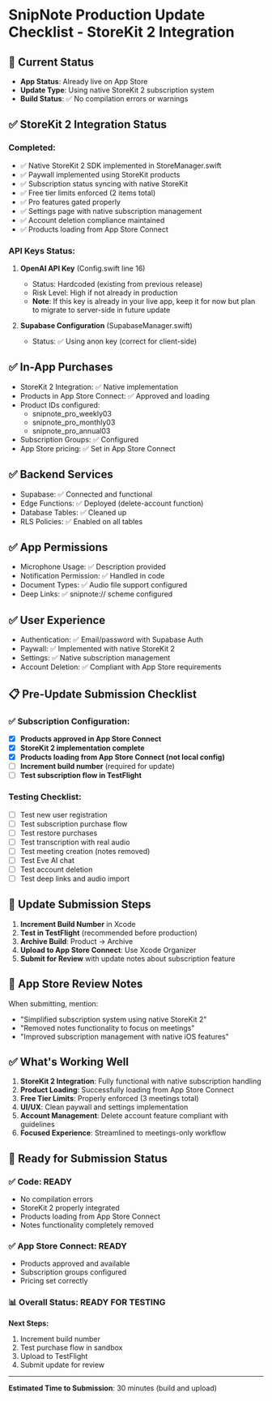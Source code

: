 # SnipNote Production Update Checklist - StoreKit 2 Integration

## 📱 Current Status
- **App Status**: Already live on App Store
- **Update Type**: Using native StoreKit 2 subscription system
- **Build Status**: ✅ No compilation errors or warnings

## ✅ StoreKit 2 Integration Status

### Completed:
- ✅ Native StoreKit 2 SDK implemented in StoreManager.swift
- ✅ Paywall implemented using StoreKit products
- ✅ Subscription status syncing with native StoreKit
- ✅ Free tier limits enforced (2 items total)
- ✅ Pro features gated properly
- ✅ Settings page with native subscription management
- ✅ Account deletion compliance maintained
- ✅ Products loading from App Store Connect

### API Keys Status:
1. **OpenAI API Key** (Config.swift line 16)
   - Status: Hardcoded (existing from previous release)
   - Risk Level: High if not already in production
   - **Note**: If this key is already in your live app, keep it for now but plan to migrate to server-side in future update

2. **Supabase Configuration** (SupabaseManager.swift)
   - Status: ✅ Using anon key (correct for client-side)

## ✅ In-App Purchases
- StoreKit 2 Integration: ✅ Native implementation
- Products in App Store Connect: ✅ Approved and loading
- Product IDs configured:
  - snipnote_pro_weekly03
  - snipnote_pro_monthly03
  - snipnote_pro_annual03
- Subscription Groups: ✅ Configured
- App Store pricing: ✅ Set in App Store Connect

## ✅ Backend Services
- Supabase: ✅ Connected and functional
- Edge Functions: ✅ Deployed (delete-account function)
- Database Tables: ✅ Cleaned up
- RLS Policies: ✅ Enabled on all tables

## ✅ App Permissions
- Microphone Usage: ✅ Description provided
- Notification Permission: ✅ Handled in code
- Document Types: ✅ Audio file support configured
- Deep Links: ✅ snipnote:// scheme configured

## ✅ User Experience
- Authentication: ✅ Email/password with Supabase Auth
- Paywall: ✅ Implemented with native StoreKit 2
- Settings: ✅ Native subscription management
- Account Deletion: ✅ Compliant with App Store requirements

## 📋 Pre-Update Submission Checklist

### ✅ Subscription Configuration:
- [x] **Products approved in App Store Connect**
- [x] **StoreKit 2 implementation complete**
- [x] **Products loading from App Store Connect (not local config)**
- [ ] **Increment build number** (required for update)
- [ ] **Test subscription flow in TestFlight**

### Testing Checklist:
- [ ] Test new user registration
- [ ] Test subscription purchase flow
- [ ] Test restore purchases
- [ ] Test transcription with real audio
- [ ] Test meeting creation (notes removed)
- [ ] Test Eve AI chat
- [ ] Test account deletion
- [ ] Test deep links and audio import

## 🚀 Update Submission Steps

1. **Increment Build Number** in Xcode
2. **Test in TestFlight** (recommended before production)
3. **Archive Build**: Product → Archive
4. **Upload to App Store Connect**: Use Xcode Organizer
5. **Submit for Review** with update notes about subscription feature

## 📝 App Store Review Notes
When submitting, mention:
- "Simplified subscription system using native StoreKit 2"
- "Removed notes functionality to focus on meetings"
- "Improved subscription management with native iOS features"

## ✅ What's Working Well

1. **StoreKit 2 Integration**: Fully functional with native subscription handling
2. **Product Loading**: Successfully loading from App Store Connect
3. **Free Tier Limits**: Properly enforced (3 meetings total)
4. **UI/UX**: Clean paywall and settings implementation
5. **Account Management**: Delete account feature compliant with guidelines
6. **Focused Experience**: Streamlined to meetings-only workflow

## 🎯 Ready for Submission Status

### ✅ Code: READY
- No compilation errors
- StoreKit 2 properly integrated
- Products loading from App Store Connect
- Notes functionality completely removed

### ✅ App Store Connect: READY
- Products approved and available
- Subscription groups configured
- Pricing set correctly

### 📊 Overall Status: **READY FOR TESTING**

**Next Steps:**
1. Increment build number
2. Test purchase flow in sandbox
3. Upload to TestFlight
4. Submit update for review

---

**Estimated Time to Submission**: 30 minutes (build and upload)
